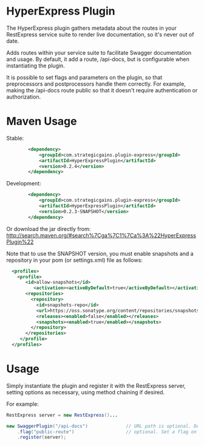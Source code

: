 HyperExpress Plugin
===================

The HyperExpress plugin gathers metadata about the routes in your RestExpress service suite
to render live documentation, so it's never out of date.

Adds routes within your service suite to facilitate Swagger documentation and usage.
By default, it add a route, /api-docs, but is configurable when instantiating the plugin.

It is possible to set flags and parameters on the plugin, so that preprocessors and postprocessors
handle them correctly.  For example, making the /api-docs route public so that it doesn't
require authentication or authorization.

Maven Usage
===========
Stable:
```xml
		<dependency>
			<groupId>com.strategicgains.plugin-express</groupId>
			<artifactId>HyperExpressPlugin</artifactId>
			<version>0.2.4</version>
		</dependency>
```
Development:
```xml
		<dependency>
			<groupId>com.strategicgains.plugin-express</groupId>
			<artifactId>HyperExpressPlugin</artifactId>
			<version>0.2.3-SNAPSHOT</version>
		</dependency>
```
Or download the jar directly from: 
http://search.maven.org/#search%7Cga%7C1%7Ca%3A%22HyperExpressPlugin%22

Note that to use the SNAPSHOT version, you must enable snapshots and a repository in your pom (or settings.xml) file as follows:
```xml
  <profiles>
    <profile>
       <id>allow-snapshots</id>
          <activation><activeByDefault>true</activeByDefault></activation>
       <repositories>
         <repository>
           <id>snapshots-repo</id>
           <url>https://oss.sonatype.org/content/repositories/snapshots</url>
           <releases><enabled>false</enabled></releases>
           <snapshots><enabled>true</enabled></snapshots>
         </repository>
       </repositories>
     </profile>
  </profiles>
```

Usage
=====


Simply instantiate the plugin and register it with the RestExpress server, setting options
as necessary, using method chaining if desired.

For example:
```java
RestExpress server = new RestExpress()...

new SwaggerPlugin("/api-docs")				// URL path is optional. Defaults to '/api-docs'
	.flag("public-route")					// optional. Set a flag on the request for this route.
	.register(server);
```
